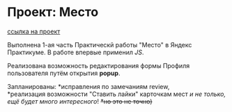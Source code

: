 # Проект: Место
[ссылка на проект](https://jonsgit8.github.io/mesto/ "Мой проект!")  

Выполнена 1-ая часть Практическй работы "Место" в Яндекс Практикуме.
В работе впервые применил _JS_.

Реализована возможность редактирования формы Профиля пользователя путём открытия **popup**.

Запланированы:
*исправления по замечаниям review,  
*реализация возможности "Ставить лайки" карточкам мест *и не только, ещё будет много интересного*!
~~*но это не точно)~~
